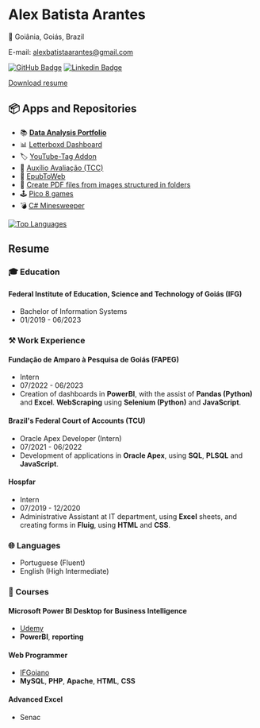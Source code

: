 # Alex Batista Arantes

📍 Goiânia, Goiás, Brazil

E-mail: alexbatistaarantes@gmail.com

[![GitHub Badge](https://img.shields.io/badge/GitHub-100000?style=for-the-badge&logo=github&logoColor=white)](https://github.com/alexbatistaarantes)
[![Linkedin Badge](https://img.shields.io/badge/LinkedIn-0077B5?style=for-the-badge&logo=linkedin&logoColor=white)](https://linkedin.com/in/alexbatistaarantes)

[Download resume](CV.pdf)

## 📦 Apps and Repositories

- 📚 [**Data Analysis Portfolio**](https://alexbatistaarantes.github.io/data-analysis/)
- 📊 [Letterboxd Dashboard](https://alexbatistaarantes.github.io/letterboxd-dashboard/)
- 🏷️ [YouTube-Tag Addon](https://alexbatistaarantes.github.io/youtube-tag)
- 📄 [Auxílio Avaliação (TCC)](https://github.com/alexbatistaarantes/auxilio-avaliacao)
- 📗 [EpubToWeb](https://github.com/alexbatistaarantes/epubToWeb)
- 📄 [Create PDF files from images structured in folders](https://alexbatistaarantes.github.io/create-pdf-files-from-images-structured-in-folders/)
- 🕹️ [Pico 8 games](https://alexbatistaarantes.github.io/pico-8-games/)
- 💣 [C# Minesweeper](https://github.com/alexbatistaarantes/minesweeper_csharp/)

[![Top Languages](https://github-readme-stats.vercel.app/api/top-langs/?username=alexbatistaarantes&layout=compact&bg_color=222222&hide=HTML,CSS,SCSS&hide_progress=true&theme=dark)](https://github.com/alexbatistaarantes?tab=repositories)

## Resume
### 🎓 Education

#### Federal Institute of Education, Science and Technology of Goiás (IFG)
- Bachelor of Information Systems
- 01/2019 - 06/2023

### ⚒️ Work Experience

#### Fundação de Amparo à Pesquisa de Goiás (FAPEG)
- Intern
- 07/2022 - 06/2023
- Creation of dashboards in **PowerBI**, with the assist of **Pandas (Python)** and **Excel**. **WebScraping** using **Selenium (Python)** and **JavaScript**.

#### Brazil's Federal Court of Accounts (TCU)
- Oracle Apex Developer (Intern)
- 07/2021 - 06/2022
- Development of applications in **Oracle Apex**, using **SQL**, **PLSQL** and **JavaScript**.

#### Hospfar
- Intern
- 07/2019 - 12/2020
- Administrative Assistant at IT department, using **Excel** sheets, and creating forms in **Fluig**, using **HTML** and **CSS**.

### 🌐 Languages
- Portuguese (Fluent)
- English (High Intermediate)

### 📝 Courses

#### Microsoft Power BI Desktop for Business Intelligence
- [Udemy](https://www.udemy.com/certificate/UC-3be4941d-83ba-4bab-8418-a1d4141e713a/)
- **PowerBI**, **reporting**

#### Web Programmer
- [IFGoiano](https://eadmoodle.ifgoiano.edu.br/mod/simplecertificate/verify.php?code=51443570-34b0-11eb-ae60-bb5d21c3f95c)
- **MySQL**, **PHP**, **Apache**, **HTML**, **CSS**

#### Advanced Excel
- Senac
